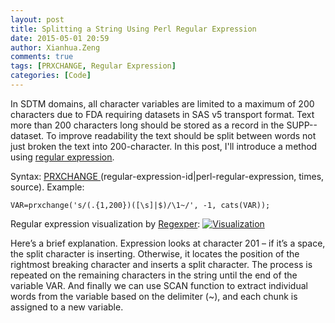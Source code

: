 ```yaml
---
layout: post
title: Splitting a String Using Perl Regular Expression
date: 2015-05-01 20:59
author: Xianhua.Zeng
comments: true
tags: [PRXCHANGE, Regular Expression]
categories: [Code]
---
```

In SDTM domains, all character variables are limited to a maximum of 200 characters due to FDA requiring datasets in SAS v5 transport format. Text more than 200 characters long should be stored as a record in the SUPP--dataset. To improve readability the text should be split between words not just broken the text into 200-character. In this post, I'll introduce a method using <span style="text-decoration: underline;"><a href="https://en.wikipedia.org/wiki/Regular_expression" target="_blank">regular expression</a></span>.<!--more-->

Syntax: <a href="http://support.sas.com/documentation/cdl/en/lefunctionsref/63354/HTML/default/n0r8h2fa8djqf1n1cnenrvm573br.htm" target="_blank"><span style="text-decoration: underline;">PRXCHANGE</span> </a>(regular-expression-id|perl-regular-expression, times, source). Example:
<pre><code>VAR=prxchange('s/(.{1,200})([\s]|$)/\1~/', -1, cats(VAR));</pre></code>
Regular expression visualization by <a href="http://www.regexper.com/" target="_blank"><span style="text-decoration: underline;">Regexper</span></a>:
<a href="http://www.xianhuazeng.com/en/wp-content/uploads/2015/05/Visualization.jpg"><img class="aligncenter size-full wp-image-570" src="http://www.xianhuazeng.com/en/wp-content/uploads/2015/05/Visualization.jpg" alt="Visualization" /></a>

Here’s a brief explanation. Expression looks at character 201 – if it’s a space, the split character is inserting. Otherwise, it locates the position of the rightmost breaking character and inserts a split character. The process is repeated on the remaining characters in the string until the end of the variable VAR. And finally we can use SCAN function to extract individual words from the variable based on the delimiter (~), and each chunk is assigned to a new variable.
